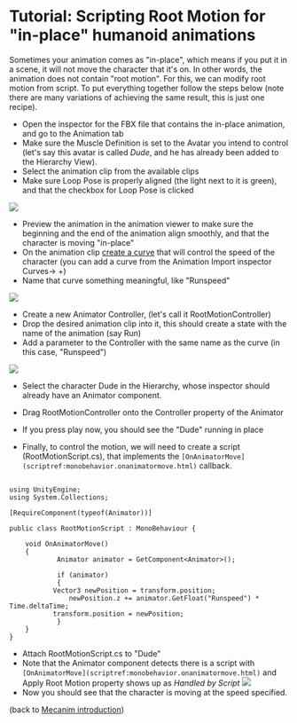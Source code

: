 Tutorial: Scripting Root Motion for "in-place" humanoid animations
==================================================================


Sometimes your animation comes as "in-place", which means if you put it in a scene, it will not move the character that it's on. In other words, the animation does not contain "root motion". For this, we can modify root motion from script. To put everything together follow the steps below (note there are many variations of achieving the same result, this is just one recipe). 

* Open the inspector for the FBX file that contains the in-place animation, and go to the <span class=inspector>Animation</span> tab
* Make sure the <span class=menu>Muscle Definition</span> is set to the Avatar you intend to control (let's say this avatar is called _Dude_, and he has already been added to the <span class=inspector>Hierarchy View</span>).
* Select the animation clip from the available clips
* Make sure <span class=component>Loop Pose</span> is properly aligned (the light next to it is green), and that the checkbox for <span class=component>Loop Pose</span> is clicked

![](http://docwiki.hq.unity3d.com/uploads/Main/MecanimRootMotionChristmasTree.png)  

* Preview the animation in the animation viewer to make sure the beginning and the end of the animation align smoothly, and that the character is moving "in-place"
* On the animation clip [create a curve](animatorcurves.html) that will control the speed of the character (you can add a curve from the <span class=inspector>Animation Import inspector</span> <span class=menu>Curves-> +</span>)
* Name that curve something meaningful, like "Runspeed"

![](http://docwiki.hq.unity3d.com/uploads/Main/MecanimRootMotionCurve.png)  

* Create a new <span class=component>Animator Controller</span>, (let's call it <span class=component>RootMotionController</span>)
* Drop the desired animation clip into it, this should create a state with the name of the animation (say <span class=component>Run</span>)
* Add a parameter to the Controller with the same name as the curve (in this case, "Runspeed")

![](http://docwiki.hq.unity3d.com/uploads/Main/MecanimRootMotionController.png)  

* Select the character <span class=component>Dude</span> in the <span class=inspector>Hierarchy</span>, whose inspector should already have an <span class=component>Animator</span> component.
* Drag <span class=component>RootMotionController</span> onto the <span class=component>Controller</span> property of the Animator
* If you press play now, you should see the "Dude" running in place

* Finally, to control the motion, we will need to create a script (RootMotionScript.cs), that implements the `[OnAnimatorMove](scriptref:monobehavior.onanimatormove.html)` callback.
````

using UnityEngine;
using System.Collections;

[RequireComponent(typeof(Animator))]
	
public class RootMotionScript : MonoBehaviour {
			
	void OnAnimatorMove()
	{
            Animator animator = GetComponent<Animator>(); 
                              
            if (animator)
            {
	       Vector3 newPosition = transform.position;
               newPosition.z += animator.GetFloat("Runspeed") * Time.deltaTime;                                 
	       transform.position = newPosition;
            }
	}
}

````
* Attach RootMotionScript.cs to "Dude"
* Note that the Animator component detects there is a script with `[OnAnimatorMove](scriptref:monobehavior.onanimatormove.html)` and <span class=component>Apply Root Motion</span> property shows up as _Handled by Script_
![](http://docwiki.hq.unity3d.com/uploads/Main/MecanimRootMotionDude.png)  
* Now you should see that the character is moving at the speed specified.

(back to [Mecanim introduction](mecanimanimationsystem.html))
